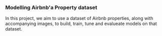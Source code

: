 ### Modelling Airbnb'a Property dataset

In this project, we aim to use a dataset of Airbnb properties, along with accompanying images, to build, train, tune and evalueate models on that dataset.